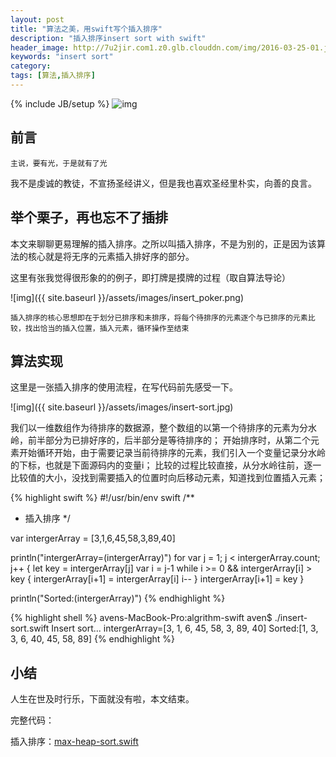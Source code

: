 ```yaml
---
layout: post
title: "算法之美，用swift写个插入排序"
description: "插入排序insert sort with swift"
header_image: http://7u2jir.com1.z0.glb.clouddn.com/img/2016-03-25-01.jpg
keywords: "insert sort"
category: 
tags: [算法,插入排序]
---
```

{% include JB/setup %}
![img](http://7u2jir.com1.z0.glb.clouddn.com/img/2016-03-25-01.jpg)

## 前言
	
	主说，要有光，于是就有了光

我不是虔诚的教徒，不宣扬圣经讲义，但是我也喜欢圣经里朴实，向善的良言。


## 举个栗子，再也忘不了插排

本文来聊聊更易理解的插入排序。之所以叫插入排序，不是为别的，正是因为该算法的核心就是将无序的元素插入排好序的部分。

这里有张我觉得很形象的的例子，即打牌是摸牌的过程（取自算法导论）

![img]({{ site.baseurl }}/assets/images/insert_poker.png)


	插入排序的核心思想即在于划分已排序和未排序，将每个待排序的元素逐个与已排序的元素比较，找出恰当的插入位置，插入元素，循环操作至结束

## 算法实现

这里是一张插入排序的使用流程，在写代码前先感受一下。

![img]({{ site.baseurl }}/assets/images/insert-sort.jpg)

我们以一维数组作为待排序的数据源，整个数组的以第一个待排序的元素为分水岭，前半部分为已排好序的，后半部分是等待排序的；
开始排序时，从第二个元素开始循环开始，由于需要记录当前待排序的元素，我们引入一个变量记录分水岭的下标，也就是下面源码内的变量i；
比较的过程比较直接，从分水岭往前，逐一比较值的大小，没找到需要插入的位置时向后移动元素，知道找到位置插入元素；

{% highlight swift %}
#!/usr/bin/env swift
/**
* 插入排序
*/

var intergerArray = [3,1,6,45,58,3,89,40]

println("intergerArray=\(intergerArray)")
for var j = 1; j < intergerArray.count; j++ {
    let key = intergerArray[j]
    var i = j-1
    while i >= 0 && intergerArray[i] > key {
        intergerArray[i+1] = intergerArray[i]
        i--
    }
    intergerArray[i+1] = key
}

println("Sorted:\(intergerArray)")
{% endhighlight %}

{% highlight shell %}
avens-MacBook-Pro:algrithm-swift aven$ ./insert-sort.swift 
Insert sort...
intergerArray=[3, 1, 6, 45, 58, 3, 89, 40]
Sorted:[1, 3, 3, 6, 40, 45, 58, 89]
{% endhighlight %}

## 小结
人生在世及时行乐，下面就没有啦，本文结束。

完整代码：

插入排序：[max-heap-sort.swift](https://github.com/avenwu/algorithm-note/blob/master/insert-sort.swift)

